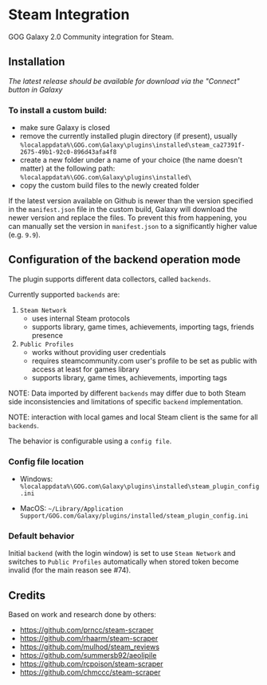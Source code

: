 # Steam Integration

GOG Galaxy 2.0 Community integration for Steam.

## Installation

*The latest release should be available for download via the "Connect" button in Galaxy*

### To install a custom build:
* make sure Galaxy is closed
* remove the currently installed plugin directory (if present), usually<br>
`%localappdata%\GOG.com\Galaxy\plugins\installed\steam_ca27391f-2675-49b1-92c0-896d43afa4f8`
* create a new folder under a name of your choice (the name doesn't matter) at the following path:<br>
`%localappdata%\GOG.com\Galaxy\plugins\installed\`
* copy the custom build files to the newly created folder

If the latest version available on Github is newer than the version specified in the `manifest.json` file in the custom build, Galaxy will download the newer version and replace the files. To prevent this from happening, you can manually set the version in `manifest.json` to a significantly higher value (e.g. `9.9`).

## Configuration of the backend operation mode

The plugin supports different data collectors, called `backends`.

Currently supported `backends` are:
1. `Steam Network`
    - uses internal Steam protocols 
    - supports library, game times, achievements, importing tags, friends presence
2. `Public Profiles`
    - works without providing user credentials
    - requires steamcommunity.com user's profile to be set as public with access at least for games library
    - supports library, game times, achievements, importing tags

NOTE: Data imported by different `backends` may differ due to both Steam side inconsistencies and limitations of specific `backend` implementation.

NOTE: interaction with local games and local Steam client is the same for all `backends`.

The behavior is configurable using a `config file`.

### Config file location

- Windows:
`%localappdata%\GOG.com\Galaxy\plugins\installed\steam_plugin_config.ini`

- MacOS:
`~/Library/Application Support/GOG.com/Galaxy/plugins/installed/steam_plugin_config.ini`

### Default behavior

Initial `backend` (with the login window) is set to use `Steam Network` and switches to `Public Profiles` automatically when stored token become invalid (for the main reason see #74).

## Credits

Based on work and research done by others:
* https://github.com/prncc/steam-scraper
* https://github.com/rhaarm/steam-scraper
* https://github.com/mulhod/steam_reviews
* https://github.com/summersb92/aeolipile
* https://github.com/rcpoison/steam-scraper
* https://github.com/chmccc/steam-scraper

